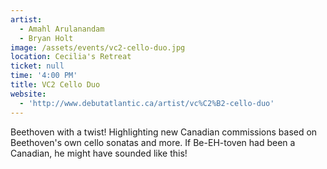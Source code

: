 ```yaml
---
artist:
  - Amahl Arulanandam
  - Bryan Holt
image: /assets/events/vc2-cello-duo.jpg
location: Cecilia's Retreat
ticket: null
time: '4:00 PM'
title: VC2 Cello Duo
website:
  - 'http://www.debutatlantic.ca/artist/vc%C2%B2-cello-duo'
---
```


Beethoven with a twist! Highlighting new Canadian commissions based on Beethoven's own cello sonatas and more. If Be-EH-toven had been a Canadian, he might have sounded like this!
